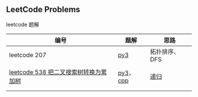 
## LeetCode Problems

leetcode 题解

| 编号                                                         | 题解                                          | 思路                     |
| ------------------------------------------------------------ | --------------------------------------------- | ------------------------ |
| leetcode 207                                                 | [py3](./python/0207.py)                       | 拓扑排序、DFS            |
|                                                              |                                               |                          |
| [leetcode 538 把二叉搜索树转换为累加树](https://leetcode-cn.com/problems/convert-bst-to-greater-tree/) | [py3](./0538/0538.py)，[cpp](./0538/0538.cpp) | [递归](./0538/readme.md) |
|                                                              |                                               |                          |
|                                                              |                                               |                          |

